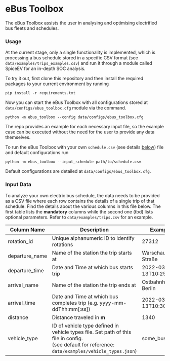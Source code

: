 # eBus Toolbox

The eBus Toolbox assists the user in analysing and optimising electrified bus fleets and schedules.

### Usage

At the current stage, only a single functionality is implemented, which is processing a bus schedule stored in a specific CSV format (see `data/examples/trips_examples.csv`) and run it through a module called SpiceEV for an in-depth SOC analysis.

To try it out, first clone this repository and then install the required packages to your current environment by running

`pip install -r requirements.txt` 

Now you can start the eBus Toolbox with all configurations stored at `data/configs/ebus_toolbox.cfg` module via the command.

``python -m ebus_toolbox --config data/configs/ebus_toolbox.cfg``

The repo provides an example for each necessary input file, so the example case can be executed without the need for the user to provide any data themselves.

To run the eBus Toolbox with your own `schedule.csv` (see details [below](#input-data)) file and default configurations run

`python -m ebus_toolbox --input_schedule path/to/schedule.csv`

Default configurations are detailed at `data/configs/ebus_toolbox.cfg`.



### Input Data

To analyze your own electric bus schedule, the data needs to be provided as a CSV file where each row contains the details of a single trip of that schedule. Find the details about the various columns in this file below. The first table lists the **mandatory** columns while the second one (tbd) lists optional parameters. Refer to `data/examples/trips.csv` for an example.

| Column Name    | Description                                                  | Example           |
| -------------- | ------------------------------------------------------------ | ----------------- |
| rotation_id    | Unique alphanumeric ID to identify rotations                 | 27312             |
| departure_name | Name of the station the trip starts at                       | Warschauer Straße |
| departure_time | Date and Time at which bus starts trip                       | 2022-03-13T10:25  |
| arrival_name   | Name of the station the trip ends at                         | Ostbahnhof Berlin |
| arrival_time   | Date and Time at which bus completes trip (e.g. yyyy-mm-ddThh:mm[:ss]) | 2022-03-13T10:30  |
| distance       | Distance traveled in **m**                                   | 1340              |
| vehicle_type   | ID of vehicle type defined in vehicle types file. Set path of this file in config.<br />(see default for reference: `data/examples/vehicle_types.json`) | some_bus_type     |

